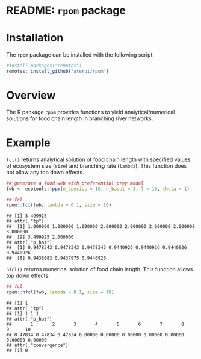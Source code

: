 README: `rpom` package
================

# Installation

The `rpom` package can be installed with the following script:

``` r
#install.packages("remotes")
remotes::install_github("aterui/rpom")
```

# Overview

The R package `rpom` provides functions to yield analytical/numerical
solutions for food chain length in branching river networks.

# Example

`fcl()` returns analytical solution of food chain length with specified
values of ecosystem size (`size`) and branching rate (`lambda`). This
function does not allow any top down effects.

``` r
## generate a food web with preferential prey model
fwb <- ecotools::ppm(n_species = 10, n_basal = 3, l = 10, theta = 1)

## fcl
rpom::fcl(fwb, lambda = 0.1, size = 10)
```

    ## [1] 3.499925
    ## attr(,"tp")
    ##  [1] 1.000000 1.000000 1.000000 2.000000 2.000000 2.000000 2.000000 3.000000
    ##  [9] 3.499925 2.000000
    ## attr(,"p_hat")
    ##  [1] 0.9478343 0.9478343 0.9478343 0.9440926 0.9440926 0.9440926 0.9440926
    ##  [8] 0.9438083 0.9437975 0.9440926

`nfcl()` returns numerical solution of food chain length. This function
allows top down effects.

``` r
## fcl
rpom::nfcl(fwb, lambda = 0.1, size = 10)
```

    ## [1] 1
    ## attr(,"tp")
    ## [1] 1 1 1
    ## attr(,"p_hat")
    ##       1       2       3       4       5       6       7       8       9      10 
    ## 0.47834 0.47834 0.47834 0.00000 0.00000 0.00000 0.00000 0.00000 0.00000 0.00000 
    ## attr(,"convergence")
    ## [1] 0
